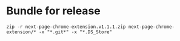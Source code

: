 Bundle for release
===
```
zip -r next-page-chrome-extension.v1.1.1.zip next-page-chrome-extension/* -x "*.git*" -x "*.DS_Store"
```